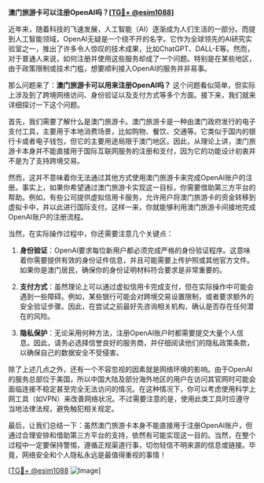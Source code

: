 **澳门旅游卡可以注册OpenAI吗？[[TG💪+ @esim1088](https://t.me/s/esim1088)]**

近年来，随着科技的飞速发展，人工智能（AI）逐渐成为人们生活的一部分。而提到人工智能领域，OpenAI无疑是一个绕不开的名字。它作为全球领先的AI研究实验室之一，推出了许多令人惊叹的技术成果，比如ChatGPT、DALL-E等。然而，对于普通人来说，如何注册并使用这些服务却成了一个问题。特别是在某些地区，由于政策限制或技术门槛，想要顺利接入OpenAI的服务并非易事。

那么问题来了：**澳门旅游卡可以用来注册OpenAI吗？** 这个问题看似简单，但实际上涉及到了跨境网络访问、身份验证以及支付方式等多个方面。接下来，我们就来详细探讨一下这个问题。

首先，我们需要了解什么是澳门旅游卡。澳门旅游卡是一种由澳门政府发行的电子支付工具，主要用于本地消费场景，比如购物、餐饮、交通等。它类似于国内的银行卡或者电子钱包，但它的主要用途局限于澳门地区。因此，从理论上讲，澳门旅游卡本身并不能直接用于国际互联网服务的注册和支付，因为它的功能设计初衷并不是为了支持跨境交易。

然而，这并不意味着你无法通过其他方式使用澳门旅游卡来完成OpenAI账户的注册。事实上，如果你希望通过澳门旅游卡实现这一目标，你需要借助第三方平台的帮助。例如，有些公司提供虚拟信用卡服务，允许用户将澳门旅游卡的资金转移到虚拟卡中，并以此进行国际支付。这样一来，你就能够利用澳门旅游卡间接地完成OpenAI账户的注册流程。

当然，在实际操作过程中，你还需要注意几个关键点：

1. **身份验证**：OpenAI要求每位新用户都必须完成严格的身份验证程序。这意味着你需要提供有效的身份证件信息，并且可能需要上传护照或其他官方文件。如果你是澳门居民，确保你的身份证明材料符合要求是非常重要的。

2. **支付方式**：虽然理论上可以通过虚拟信用卡完成支付，但在实际操作中可能会遇到一些障碍。例如，某些银行可能会对跨境交易设置限制，或者要求额外的安全验证步骤。因此，在尝试之前最好先咨询相关机构，确认是否存在任何潜在的风险。

3. **隐私保护**：无论采用何种方法，注册OpenAI账户时都需要提交大量个人信息。因此，请务必选择信誉良好的服务商，并仔细阅读他们的隐私政策条款，以确保自己的数据安全不受侵害。

除了上述几点之外，还有一个不容忽视的因素就是网络环境的影响。由于OpenAI的服务总部位于美国，所以中国大陆及部分海外地区的用户在访问其官网时可能会面临连接不稳定甚至完全无法访问的情况。在这种情况下，你可以考虑使用科学上网工具（如VPN）来改善网络状况。不过需要注意的是，使用此类工具时应遵守当地法律法规，避免触犯相关规定。

最后，让我们总结一下：虽然澳门旅游卡本身不能直接用于注册OpenAI账户，但通过合理安排和借助第三方平台的支持，依然有可能实现这一目的。当然，在整个过程中一定要保持警惕，遵循正规渠道行事，切勿轻信不明来源的信息或链接。毕竟，网络安全和个人隐私永远是最值得重视的事情！

[[TG💪+ @esim1088](https://t.me/s/esim1088) ![Image](https://i.postimg.cc/4NQfJmqS/Snipaste-2025-05-13-00-14-12.png)]